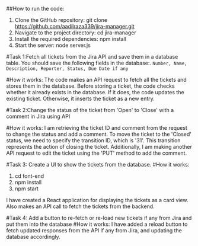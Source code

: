 ##How to run the code:
1. Clone the GitHub repository: git clone https://github.com/aadilraza339/jira-manager.git
2. Navigate to the project directory: cd jira-manager
3. Install the required dependencies: npm install
4. Start the server: node server.js

#Task 1:Fetch all tickets from the Jira API and save them in a database table.
You should save the following fields in the database:.
`Number, Name, Description, Reporter, Status, Due Date if any`

#How it works:
The code makes an API request to fetch all the tickets and stores them in the database. Before storing a ticket, the code checks whether it already exists in the database. If it does, the code updates the existing ticket. Otherwise, it inserts the ticket as a new entry.

#Task 2:Change the status of the ticket from 'Open' to 'Close' with a comment in Jira using API

#How it works:
I am retrieving the ticket ID and comment from the request to change the status and add a comment. To move the ticket to the 'Closed' status, we need to specify the transition ID, which is '31'. This transition represents the action of closing the ticket. Additionally, I am making another API request to edit the ticket using the 'PUT' method to add the comment.

#Task 3: Create a UI to show the tickets from the database.
#How it works:
1. cd font-end
2. npm install
3. npm start

I have created a React application for displaying the tickets as a card view. Also makes an API call to fetch the tickets from the backend.

#Task 4: Add a button to re-fetch or re-load new tickets if any from Jira and put them into the database
#How it works:
I have added a reload button to fetch updated responses from the API if any from Jira, and updating the database accordingly.

